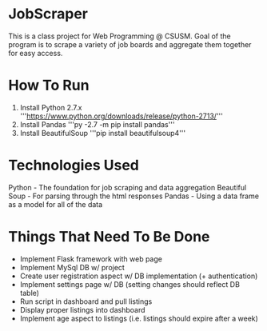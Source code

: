 # JobScraper
This is a class project for Web Programming @ CSUSM.
Goal of the program is to scrape a variety of job boards and
aggregate them together for easy access.

# How To Run
1. Install Python 2.7.x '''https://www.python.org/downloads/release/python-2713/'''
2. Install Pandas '''py -2.7 -m pip install pandas'''
3. Install BeautifulSoup '''pip install beautifulsoup4'''

# Technologies Used
Python - The foundation for job scraping and data aggregation
Beautiful Soup - For parsing through the html responses
Pandas - Using a data frame as a model for all of the data

# Things That Need To Be Done
- Implement Flask framework with web page
- Implement MySql DB w/ project
- Create user registration aspect w/ DB implementation (+ authentication)
- Implement settings page w/ DB (setting changes should reflect DB table)
- Run script in dashboard and pull listings
- Display proper listings into dashboard
- Implement age aspect to listings (i.e. listings should expire after a week)
